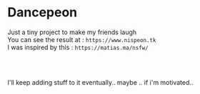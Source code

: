 # Dancepeon
Just a tiny project to make my friends laugh <br>
You can see the result at : `https://www.nispeon.tk`<br>
I was inspired by this : `https://matias.ma/nsfw/`

<br>
<br>

I'll keep adding stuff to it eventually.. maybe .. if i'm motivated..
